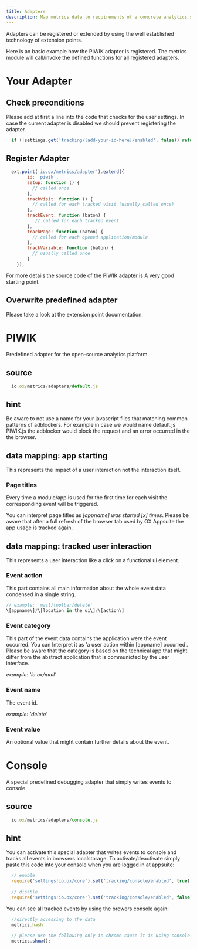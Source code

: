 ```yaml
---
title: Adapters
description: Map metrics data to requirements of a concrete analytics solutions.
---
```


Adapters can be registered or extended by using the well established
technology of extension points.

Here is an basic example how the PIWIK adapter is registered. The
metrics module will call/invoke the defined functions for all registered
adapters.

# Your Adapter

## Check preconditions

Please add at first a line into the code that checks for the user
settings. In case the current adapter is disabled we should prevent
registering the adapter.

```javascript
  if (!settings.get('tracking/[add-your-id-here]/enabled', false)) return;
```

## Register Adapter

```javascript
  ext.point('io.ox/metrics/adapter').extend({
        id: 'piwik',
        setup: function () {
          // called once
        },
        trackVisit: function () {
          // called for each tracked visit (usually called once)
        },
        trackEvent: function (baton) {
           // called for each tracked event
        },
        trackPage: function (baton) {
          // called for each opened application/module
        },
        trackVariable: function (baton) {
          // usually called once
        }
    });
```

For more details the source code of the PIWIK adapter is A very good
starting point.

## Overwrite predefined adapter

Please take a look at the extension point documentation.

# PIWIK

Predefined adapter for the open-source analytics platform.

## source

```javascript
  io.ox/metrics/adapters/default.js
```

## hint

Be aware to not use a name for your javascript files that matching
common patterns of adblockers. For example in case we would name
default.js PIWIK.js the adblocker would block the request and an error
occurred in the the browser.

## data mapping: app starting

This represents the impact of a user interaction not the interaction
itself.

### Page titles

Every time a module/app is used for the first time for each visit the
corresponding event will be triggered.

You can interpret page titles as _\[appname\] was started \[x\] times_.
Please be aware that after a full refresh of the browser tab used by OX
Appsuite the app usage is tracked again.

## data mapping: tracked user interaction

This represents a user interaction like a click on a functional ui
element.

### Event action

This part contains all main information about the whole event data
condensed in a single string.

```javascript
// example: 'mail/toolbar/delete'
\[appname\]/\[location in the ui\]/\[action\]
```

### Event category

This part of the event data contains the application were the event
occurred. You can Interpret it as 'a user action within \[appname\]
occurred'. Please be aware that the category is based on the technical
app that might differ from the abstract application that is communicted
by the user interface.

_example: 'io.ox/mail'_

### Event name

The event id.

_example: 'delete'_

### Event value

An optional value that might contain further details about the event.


# Console

A special predefined debugging adapter that simply writes events to
console.

## source

```javascript
  io.ox/metrics/adapters/console.js
```

## hint

You can activate this special adapter that writes events to console and
tracks all events in browsers localstorage. To activate/deactivate
simply paste this code into your console when you are logged in at
appsuite:

```javascript
  // enable
  require('settings!io.ox/core').set('tracking/console/enabled', true).save();
  
  // disable
  require('settings!io.ox/core').set('tracking/console/enabled', false).save();
```

 You can see all tracked events by using the browers console again:

```javascript
  //directly accessing to the data
  metrics.hash
  
  // please use the following only in chrome cause it is using console.table
  metrics.show();
```

